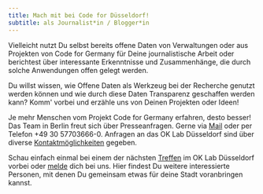 ```yaml
---
title: Mach mit bei Code for Düsseldorf!
subtitle: als Journalist*in / Blogger*in
---
```


Vielleicht nutzt Du selbst bereits offene Daten von Verwaltungen oder aus Projekten von Code for Germany für Deine journalistische Arbeit oder berichtest über interessante Erkenntnisse und Zusammenhänge, die durch solche Anwendungen offen gelegt werden.

Du willst wissen, wie Offene Daten als Werkzeug bei der Recherche genutzt werden können und wie durch diese Daten Transparenz geschaffen werden kann? Komm' vorbei und erzähle uns von Deinen Projekten oder Ideen!

Je mehr Menschen vom Projekt Code for Germany erfahren, desto besser! Das Team in Berlin freut sich über Presseanfragen. Gerne via [Mail](mailto:info@codefor.de) oder per Telefon +49 30 57703666-0. Anfragen an das OK Lab Düsseldorf sind über diverse [Kontaktmöglichkeiten](/kontakt/) gegeben.

Schau einfach einmal bei einem der nächsten [Treffen](/termine/) im OK Lab Düsseldorf vorbei oder [melde](/kontakt/) dich bei uns.
Hier findest Du weitere interessierte Personen, mit denen Du gemeinsam etwas für deine Stadt voranbringen kannst.
